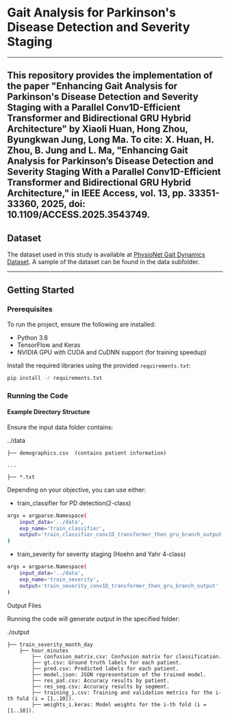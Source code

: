 # Gait Analysis for Parkinson's Disease Detection and Severity Staging
---

This repository provides the implementation of the paper "Enhancing Gait Analysis for Parkinson's Disease Detection and Severity Staging with a Parallel Conv1D-Efficient Transformer and Bidirectional GRU Hybrid Architecture" by Xiaoli Huan, Hong Zhou, Byungkwan Jung, Long Ma.
To cite:
X. Huan, H. Zhou, B. Jung and L. Ma, "Enhancing Gait Analysis for Parkinson’s Disease Detection and Severity Staging With a Parallel Conv1D-Efficient Transformer and Bidirectional GRU Hybrid Architecture," in IEEE Access, vol. 13, pp. 33351-33360, 2025, doi: 10.1109/ACCESS.2025.3543749. 
---

## Dataset

The dataset used in this study is available at [PhysioNet Gait Dynamics Dataset](https://physionet.org/content/gaitpdb/1.0.0/). 
A sample of the dataset can be found in the data subfolder.

---       

## Getting Started
### Prerequisites

To run the project, ensure the following are installed:
- Python 3.8
- TensorFlow and Keras
- NVIDIA GPU with CUDA and CuDNN support (for training speedup)

Install the required libraries using the provided `requirements.txt`:
```bash
pip install -r requirements.txt

```
### Running the Code

#### Example Directory Structure

Ensure the input data folder contains:

../data

    ├── demographics.csv  (contains patient information)
    
    ...
    
    ├── *.txt          
           
Depending on your objective, you can use either:
- train_classifier for PD detection(2-class)

```bash
args = argparse.Namespace(
    input_data='../data',
    exp_name='train_classifier',
    output='train_classifier_conv1D_transformer_then_gru_branch_output'
)

```

- train_severity for severity staging (Hoehn and Yahr 4-class)

```bash
args = argparse.Namespace(
    input_data='../data',
    exp_name='train_severity',
    output='train_severity_conv1D_transformer_then_gru_branch_output'
)

```

Output Files

Running the code will generate output in the specified folder:

./output

    ├── train_severity_month_day
        ├── hour_minutes
            ├── confusion_matrix.csv: Confusion matrix for classification.
            ├── gt.csv: Ground truth labels for each patient.
            ├── pred.csv: Predicted labels for each patient.
            ├── model.json: JSON representation of the trained model.
            ├── res_pat.csv: Accuracy results by patient.
            ├── res_seg.csv: Accuracy results by segment.
            ├── training_i.csv: Training and validation metrics for the i-th fold (i = [1..10]).
            ├── weights_i.keras: Model weights for the i-th fold (i = [1..10]).
